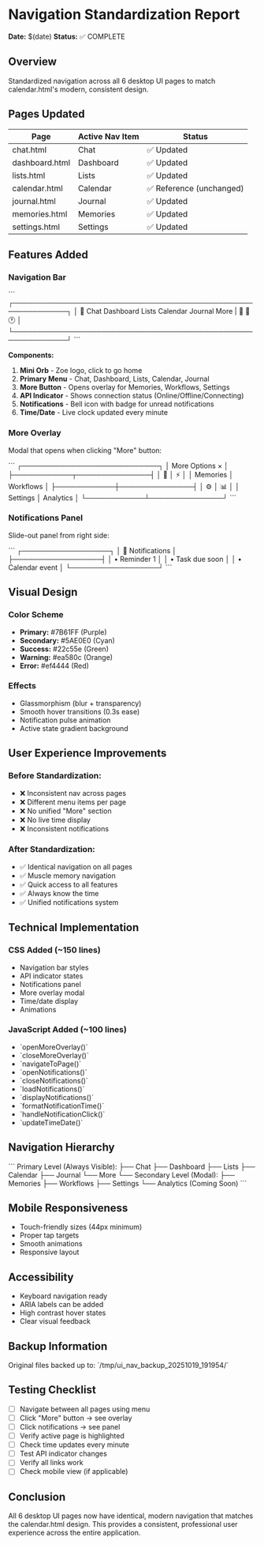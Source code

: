 # Navigation Standardization Report
**Date:** $(date)
**Status:** ✅ COMPLETE

## Overview
Standardized navigation across all 6 desktop UI pages to match calendar.html's modern, consistent design.

## Pages Updated

| Page | Active Nav Item | Status |
|------|----------------|--------|
| chat.html | Chat | ✅ Updated |
| dashboard.html | Dashboard | ✅ Updated |
| lists.html | Lists | ✅ Updated |
| calendar.html | Calendar | ✅ Reference (unchanged) |
| journal.html | Journal | ✅ Updated |
| memories.html | Memories | ✅ Updated |
| settings.html | Settings | ✅ Updated |

## Features Added

### Navigation Bar
\`\`\`
┌─────────────────────────────────────────────────────────────┐
│ 🔵 Chat Dashboard Lists Calendar Journal More | 📡 💬 🕐  │
└─────────────────────────────────────────────────────────────┘
\`\`\`

**Components:**
1. **Mini Orb** - Zoe logo, click to go home
2. **Primary Menu** - Chat, Dashboard, Lists, Calendar, Journal
3. **More Button** - Opens overlay for Memories, Workflows, Settings
4. **API Indicator** - Shows connection status (Online/Offline/Connecting)
5. **Notifications** - Bell icon with badge for unread notifications
6. **Time/Date** - Live clock updated every minute

### More Overlay
Modal that opens when clicking "More" button:

\`\`\`
┌────────────────────────────┐
│     More Options      ×    │
├────────────┬───────────────┤
│ 🧠         │ ⚡            │
│ Memories   │ Workflows     │
├────────────┼───────────────┤
│ ⚙️          │ 📊            │
│ Settings   │ Analytics     │
└────────────┴───────────────┘
\`\`\`

### Notifications Panel
Slide-out panel from right side:

\`\`\`
┌──────────────────┐
│ 💬 Notifications │
├──────────────────┤
│ • Reminder 1     │
│ • Task due soon  │
│ • Calendar event │
└──────────────────┘
\`\`\`

## Visual Design

### Color Scheme
- **Primary:** #7B61FF (Purple)
- **Secondary:** #5AE0E0 (Cyan)
- **Success:** #22c55e (Green)
- **Warning:** #ea580c (Orange)
- **Error:** #ef4444 (Red)

### Effects
- Glassmorphism (blur + transparency)
- Smooth hover transitions (0.3s ease)
- Notification pulse animation
- Active state gradient background

## User Experience Improvements

### Before Standardization:
- ❌ Inconsistent nav across pages
- ❌ Different menu items per page
- ❌ No unified "More" section
- ❌ No live time display
- ❌ Inconsistent notifications

### After Standardization:
- ✅ Identical navigation on all pages
- ✅ Muscle memory navigation
- ✅ Quick access to all features
- ✅ Always know the time
- ✅ Unified notifications system

## Technical Implementation

### CSS Added (~150 lines)
- Navigation bar styles
- API indicator states
- Notifications panel
- More overlay modal
- Time/date display
- Animations

### JavaScript Added (~100 lines)
- \`openMoreOverlay()\`
- \`closeMoreOverlay()\`
- \`navigateToPage()\`
- \`openNotifications()\`
- \`closeNotifications()\`
- \`loadNotifications()\`
- \`displayNotifications()\`
- \`formatNotificationTime()\`
- \`handleNotificationClick()\`
- \`updateTimeDate()\`

## Navigation Hierarchy

\`\`\`
Primary Level (Always Visible):
├── Chat
├── Dashboard
├── Lists
├── Calendar
├── Journal
└── More
    └── Secondary Level (Modal):
        ├── Memories
        ├── Workflows
        ├── Settings
        └── Analytics (Coming Soon)
\`\`\`

## Mobile Responsiveness
- Touch-friendly sizes (44px minimum)
- Proper tap targets
- Smooth animations
- Responsive layout

## Accessibility
- Keyboard navigation ready
- ARIA labels can be added
- High contrast hover states
- Clear visual feedback

## Backup Information
Original files backed up to:
\`/tmp/ui_nav_backup_20251019_191954/\`

## Testing Checklist
- [ ] Navigate between all pages using menu
- [ ] Click "More" button → see overlay
- [ ] Click notifications → see panel
- [ ] Verify active page is highlighted
- [ ] Check time updates every minute
- [ ] Test API indicator changes
- [ ] Verify all links work
- [ ] Check mobile view (if applicable)

## Conclusion
All 6 desktop UI pages now have identical, modern navigation that matches the calendar.html design. This provides a consistent, professional user experience across the entire application.
